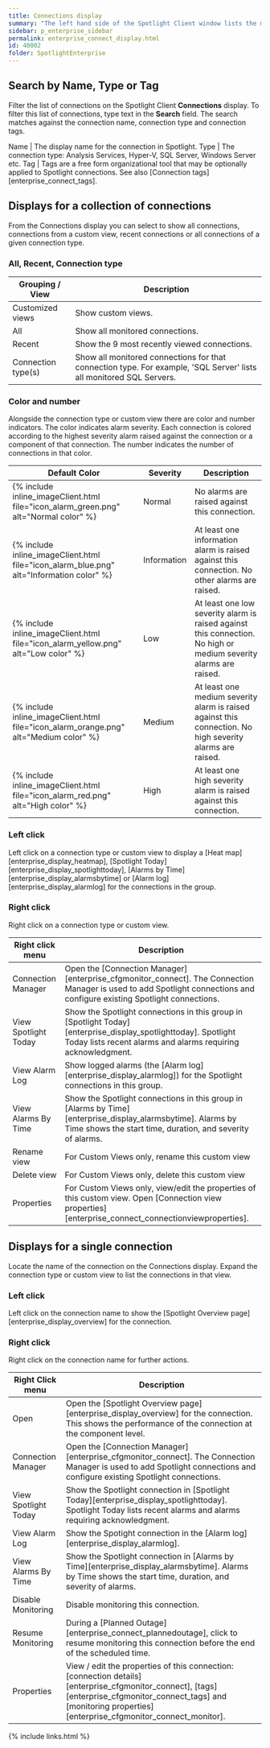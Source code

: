 ```yaml
---
title: Connections display
summary: "The left hand side of the Spotlight Client window lists the monitored databases, instances and servers in your enterprise. Connections are grouped according to connection type. Additionally, you can group connections into Custom views. You can search for connections by name, type or tag."
sidebar: p_enterprise_sidebar
permalink: enterprise_connect_display.html
id: 40002
folder: SpotlightEnterprise
---
```




## Search by Name, Type or Tag

Filter the list of connections on the Spotlight Client **Connections** display. To filter this list of connections, type text in the **Search** field. The search matches against the connection name, connection type and connection tags.

Name | The display name for the connection in Spotlight.
Type | The connection type: Analysis Services, Hyper-V, SQL Server, Windows Server etc.
Tag | Tags are a free form organizational tool that may be optionally applied to Spotlight connections. See also [Connection tags][enterprise_connect_tags].

## Displays for a collection of connections

From the Connections display you can select to show all connections, connections from a custom view, recent connections or all connections of a given connection type.

### All, Recent, Connection type

Grouping / View | Description
----------------|------------
Customized views | Show custom views.
All | Show all monitored connections.  
Recent | Show the 9 most recently viewed connections.
Connection type(s) | Show all monitored connections for that connection type. For example, 'SQL Server' lists all monitored SQL Servers.  

### Color and number

Alongside the connection type or custom view there are color and number indicators. The color indicates alarm severity. Each connection is colored according to the highest severity alarm raised against the connection or a component of that connection. The number indicates the number of connections in that color.

Default Color | Severity | Description
--------------|----------|------------
{% include inline_imageClient.html file="icon_alarm_green.png" alt="Normal color" %}  | Normal | No alarms are raised against this connection.
{% include inline_imageClient.html file="icon_alarm_blue.png" alt="Information color" %}  | Information | At least one information alarm is raised against this connection. No other alarms are raised.
{% include inline_imageClient.html file="icon_alarm_yellow.png" alt="Low color" %}  | Low | At least one low severity alarm is raised against this connection. No high or medium severity alarms are raised.
{% include inline_imageClient.html file="icon_alarm_orange.png" alt="Medium color" %}  | Medium | At least one medium severity alarm is raised against this connection. No high severity alarms are raised.
{% include inline_imageClient.html file="icon_alarm_red.png" alt="High color" %} | High | At least one high severity alarm is raised against this connection.


### Left click

Left click on a connection type or custom view to display a [Heat map][enterprise_display_heatmap], [Spotlight Today][enterprise_display_spotlighttoday], [Alarms by Time][enterprise_display_alarmsbytime] or [Alarm log][enterprise_display_alarmlog] for the connections in the group.

### Right click

Right click on a connection type or custom view.

Right click menu | Description
-----------------|------------
Connection Manager | Open the [Connection Manager][enterprise_cfgmonitor_connect]. The Connection Manager is used to add Spotlight connections and configure existing Spotlight connections.
View Spotlight Today | Show the Spotlight connections in this group in [Spotlight Today][enterprise_display_spotlighttoday]. Spotlight Today lists recent alarms and alarms requiring acknowledgment.
View Alarm Log | Show logged alarms (the [Alarm log][enterprise_display_alarmlog]) for the Spotlight connections in this group.
View Alarms By Time | Show the Spotlight connections in this group in [Alarms by Time][enterprise_display_alarmsbytime]. Alarms by Time shows the start time, duration, and severity of alarms.
Rename view | For Custom Views only, rename this custom view
Delete view | For Custom Views only, delete this custom view
Properties | For Custom Views only, view/edit the properties of this custom view. Open [Connection view properties][enterprise_connect_connectionviewproperties].

## Displays for a single connection

Locate the name of the connection on the Connections display. Expand the connection type or custom view to list the connections in that view.

### Left click

Left click on the connection name to show the [Spotlight Overview page][enterprise_display_overview] for the connection.

### Right click

Right click on the connection name for further actions.

Right Click menu | Description
---------------------|------------
Open | Open the [Spotlight Overview page][enterprise_display_overview] for the connection. This shows the performance of the connection at the component level.
Connection Manager | Open the [Connection Manager][enterprise_cfgmonitor_connect]. The Connection Manager is used to add Spotlight connections and configure existing Spotlight connections.
View Spotlight Today | Show the Spotlight connection in [Spotlight Today][enterprise_display_spotlighttoday]. Spotlight Today lists recent alarms and alarms requiring acknowledgment.
View Alarm Log | Show the Spotight connection in the [Alarm log][enterprise_display_alarmlog].
View Alarms By Time | Show the Spotlight connection in [Alarms by Time][enterprise_display_alarmsbytime]. Alarms by Time shows the start time, duration, and severity of alarms.
Disable Monitoring | Disable monitoring this connection.
Resume Monitoring | During a [Planned Outage][enterprise_connect_plannedoutage], click to resume monitoring this connection before the end of the scheduled time.
Properties | View / edit the properties of this connection: [connection details][enterprise_cfgmonitor_connect], [tags][enterprise_cfgmonitor_connect_tags] and [monitoring properties][enterprise_cfgmonitor_connect_monitor].

{% include links.html %}

